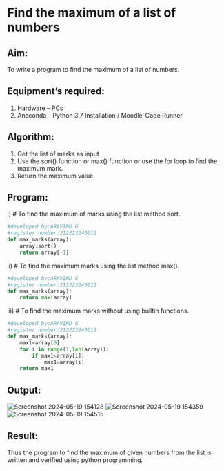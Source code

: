 # Find the maximum of a list of numbers
## Aim:
To write a program to find the maximum of a list of numbers.
## Equipment’s required:
1.	Hardware – PCs
2.	Anaconda – Python 3.7 Installation / Moodle-Code Runner
## Algorithm:
1.	Get the list of marks as input
2.	Use the sort() function or max() function or use the for loop to find the maximum mark.
3.	Return the maximum value
## Program:

i)	# To find the maximum of marks using the list method sort.
```Python
#developed by:ARAVIND G
#register number:212223240011
def max_marks(array):
    array.sort()
    return array[-1]


```

ii)	# To find the maximum marks using the list method max().
```Python
#developed by:ARAVIND G
#register number:212223240011
def max_marks(array):
    return max(array)


```

iii) # To find the maximum marks without using builtin functions.
```Python
#developed by:ARAVIND G
#register number:212223240011
def max_marks(array):
    max1=array[0]
    for i in range(1,len(array)):
        if max1<array[i]:
            max1=array[i]
    return max1


```



## Output:
![Screenshot 2024-05-19 154128](https://github.com/ARAVIND-23/FindMaximum/assets/138970182/1d10c18c-ea01-4514-aee4-7ba955db7081)
![Screenshot 2024-05-19 154359](https://github.com/ARAVIND-23/FindMaximum/assets/138970182/a65c19ec-9599-4893-b09b-5ef8aac6b9ee)
![Screenshot 2024-05-19 154515](https://github.com/ARAVIND-23/FindMaximum/assets/138970182/334c0d08-9029-4c64-a170-457dc16ef1fc)

## Result:
Thus the program to find the maximum of given numbers from the list is written and verified using python programming.
